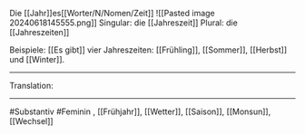 Die [[Jahr]]es[[Worter/N/Nomen/Zeit]]
![[Pasted image 20240618145555.png]]
Singular: die [[Jahreszeit]]
Plural: die [[Jahreszeiten]]


Beispiele:
[[Es gibt]] vier Jahreszeiten: [[Frühling]], [[Sommer]], [[Herbst]] und [[Winter]].

---
Translation:


---

#Substantiv #Feminin 
, [[Frühjahr]], [[Wetter]], [[Saison]], [[Monsun]], [[Wechsel]]